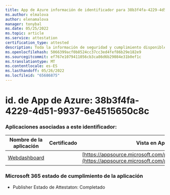 ```yaml
---
title: App de Azure información de identificador para 38b3f4fa-4229-4d51-9937-6e4515650c8c
ms.author: elmalova
author: elenamalova
manager: tonybal
ms.date: 05/25/2022
ms.topic: article
ms.service: attestation
certification_type: attested
description: Toda la información de seguridad y cumplimiento disponible para 38b3f4fa-4229-4d51-9937-6e4515650c8c8c.
ms.openlocfilehash: 5066399acf0b8524cc37cc3ed4fef86b29e182e9
ms.sourcegitcommit: ef767e1079411056cb3ca86d6b29084e31b0ef1c
ms.translationtype: MT
ms.contentlocale: es-ES
ms.lasthandoff: 05/26/2022
ms.locfileid: "65686875"
---
```

# <a name="azure-app-id-38b3f4fa-4229-4d51-9937-6e4515650c8c"></a>id. de App de Azure: 38b3f4fa-4229-4d51-9937-6e4515650c8c


### <a name="apps-associated-with-this-id"></a>Aplicaciones asociadas a este identificador:
| **Nombre de la aplicación** | **Certificado** | **Vista en AppSource** |
|--------------|---------------|-----------------------|
| [Webdashboard](../forward/WA200002970.md) |  | [https://appsource.microsoft.com/product/office/WA200002970](https://appsource.microsoft.com/product/office/WA200002970) |

### <a name="microsoft-365-app-compliance-status"></a>Microsoft 365 estado de cumplimiento de la aplicación
- Publisher Estado de Attestaton: Completado

